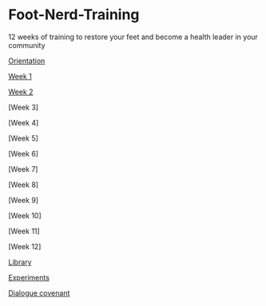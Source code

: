 # Foot-Nerd-Training

12 weeks of training to restore your feet and become a health leader in your community

[Orientation](https://github.com/NobodyCaribou/Foot-Nerd-Training/blob/main/Orientation)

[Week 1](https://github.com/NobodyCaribou/Foot-Nerd-Training/blob/main/week%201)

[Week 2](https://github.com/NobodyCaribou/Foot-Nerd-Training/blob/main/week%202)

[Week 3]

[Week 4]

[Week 5]

[Week 6]

[Week 7]

[Week 8]

[Week 9]

[Week 10]

[Week 11]

[Week 12]

[Library](https://github.com/NobodyCaribou/Foot-Nerd-Training/blob/main/01%20-%20Library)

[Experiments](https://github.com/NobodyCaribou/Foot-Nerd-Training/blob/main/02%20-%20Experiments)

[Dialogue covenant](https://github.com/NobodyCaribou/Foot-Nerd-Training/blob/main/03%20-%20Dialogue%20covenant)
